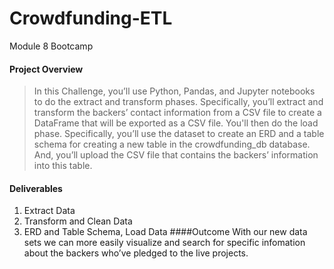 # Crowdfunding-ETL
Module 8 Bootcamp
#### Project Overview
>In this Challenge, you’ll use Python, Pandas, and Jupyter notebooks to do the extract and transform phases. Specifically, you’ll extract and transform the backers’ contact information from a CSV file to create a DataFrame that will be exported as a CSV file. You'll then do the load phase. Specifically, you’ll use the dataset to create an ERD and a table schema for creating a new table in the crowdfunding_db database. And, you’ll upload the CSV file that contains the backers’ information into this table.  
#### Deliverables
  1. Extract Data
  2. Transform and Clean Data
  3. ERD and Table Schema, Load Data
  ####Outcome 
  With our new data sets we can more easily visualize and search for specific infomation about the backers who’ve pledged to the live projects.
